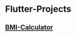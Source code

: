 # Flutter-Projects

## [BMI-Calculator](https://drive.google.com/file/d/1Rb1aun49Imrc41FG9QZ23ClmmnA9Mp3D/view?usp=sharing)
